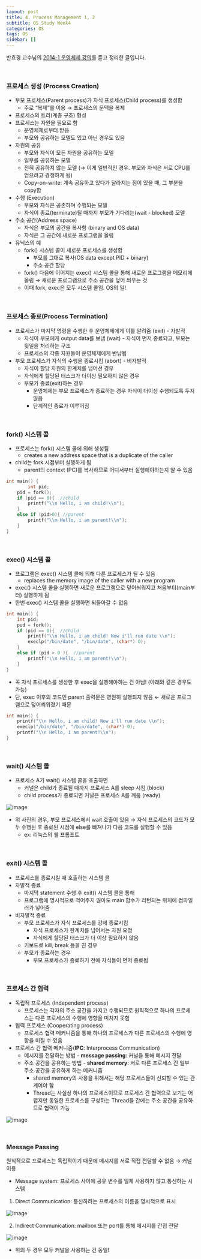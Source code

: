 ```yaml
---
layout: post
title: 4. Process Management 1, 2
subtitle: OS Study Week4
categories: OS
tags: OS
sidebar: []
---
```




반효경 교수님의 [2014-1 운영체제 강의](http://www.kocw.net/home/search/kemView.do?kemId=1046323)를 듣고 정리한 글입니다.

<br>

### 프로세스 생성 (Process Creation)

- 부모 프로세스(Parent process)가 자식 프로세스(Child process)를 생성함
  - 주로 “복제”를 이용 → 프로세스의 문맥을 복제
- 프로세스의 트리(계층 구조) 형성
- 프로세스는 자원을 필요로 함
  - 운영체제로부터 받음
  - 부모와 공유하는 모델도 있고 아닌 경우도 있음
- 자원의 공유
  - 부모와 자식이 모든 자원을 공유하는 모델
  - 일부를 공유하는 모델
  - 전혀 공유하지 않는 모델 (→ 이게 일반적인 경우. 부모와 자식은 서로 CPU를 얻으려고 경쟁하게 됨)
  - Copy-on-write: 계속 공유하고 있다가 달라지는 점이 있을 때, 그 부분을 copy함
- 수행 (Execution)
  - 부모와 자식은 공존하며 수행되는 모델
  - 자식이 종료(terminate)될 때까지 부모가 기다리는(wait - blocked) 모델
- 주소 공간(Address space)
  - 자식은 부모의 공간을 복사함 (binary and OS data)
  - 자식은 그 공간에 새로운 프로그램을 올림
- 유닉스의 예
  - fork() 시스템 콜이 새로운 프로세스를 생성함
    - 부모를 그대로 복사(OS data except PID + binary)
    - 주소 공간 할당
  - fork() 다음에 이어지는 exec() 시스템 콜을 통해 새로운 프로그램을 메모리에 올림 → 새로운 프로그램으로 주소 공간을 덮어 씌우는 것
  - 이때 fork, exec은 모두 시스템 콜임. OS의 일!

<br>

### 프로세스 종료(Process Termination)

- 프로세스가 마지막 명령을 수행한 후 운영체제에게 이를 알려줌 (exit) - 자발적
  - 자식이 부모에게 output data를 보냄 (wait) - 자식이 먼저 종료되고, 부모는 뒷일을 처리하는 구조
  - 프로세스의 각종 자원들이 운영체제에게 반납됨
- 부모 프로세스가 자식의 수행을 종료시킴 (abort) - 비자발적
  - 자식이 할당 자원의 한계치를 넘어선 경우
  - 자식에게 할당된 태스크가 더이상 필요하지 않은 경우
  - 부모가 종료(exit)하는 경우
    - 운영체제는 부모 프로세스가 종료하는 경우 자식이 더이상 수행되도록 두지 않음
    - 단계적인 종료가 이루어짐

<br>

### fork() 시스템 콜

- 프로세스는 fork() 시스템 콜에 의해 생성됨
  - creates a new address space that is a duplicate of the caller
- child는 fork 시점부터 실행하게 됨
  - parent의 context (PC)를 복사하므로 어디서부터 실행해야하는지 알 수 있음

```c
int main() {
		int pid;
    pid = fork();
    if (pid == 0){  //child
        printf("\\n Hello, i am child!\\n");
    }
    else if (pid>0){ //parent
        printf("\\m Hello, i am parent!\\n");
    }
}
```

<br>

### exec() 시스템 콜

- 프로그램은 exec() 시스템 콜에 의해 다른 프로세스가 될 수 있음
  - replaces the memory image of the caller with a new program
- exec() 시스템 콜을 실행하면 새로운 프로그램으로 덮어씌워지고 처음부터(main부터) 실행하게 됨
- 한번 exec() 시스템 콜을 실행하면 되돌아갈 수 없음

```c
int main() {
    int pid;
    pud = fork();
    if (pid == 0){  //child
        printf("\\n Hello, i am child! Now i'll run date \\n");
        execlp("/bin/date", "/bin/date", (char*) 0);
    }
    else if (pid > 0 ){  //parent
        printf("\\n Hello, i am parent!\\n");
    }
}
```

- 꼭 자식 프로세스를 생성한 후 exec을 실행해야하는 건 아님! (아래와 같은 경우도 가능)
- 단, exec 이후의 코드인 parent 출력문은 영원히 실행되지 않음 ← 새로운 프로그램으로 덮어씌워졌기 때문

```c
int main() {
    printf("\\n Hello, i am child! Now i'll run date \\n");
    execlp("/bin/date", "/bin/date", (char*) 0);
    printf("\\n Hello, i am parent!\\n");
}
```

<br>

### wait() 시스템 콜

- 프로세스 A가 wait() 시스템 콜을 호출하면
  - 커널은 child가 종료될 때까지 프로세스 A를 sleep 시킴 (block)
  - child process가 종료되면 커널은 프로세스 A를 깨움 (ready)

![image](https://user-images.githubusercontent.com/71377968/204136101-039f19fc-6c88-4ea7-a911-71374c910bac.png)

- 위 사진의 경우, 부모 프로세스에서 wait 호출이 있음 → 자식 프로세스의 코드가 모두 수행된 후 종료된 시점에 else를 빠져나가 다음 코드를 실행할 수 있음
  - ex: 리눅스의 쉘 프롬프트

<br>

### exit() 시스템 콜

- 프로세스를 종료시킬 때 호출하는 시스템 콜
- 자발적 종료
  - 마지막 statement 수행 후 exit() 시스템 콜을 통해
  - 프로그램에 명시적으로 적어주지 않아도 main 함수가 리턴되는 위치에 컴파일러가 넣어줌
- 비자발적 종료
  - 부모 프로세스가 자식 프로세스를 강제 종료시킴
    - 자식 프로세스가 한계치를 넘어서는 자원 요청
    - 자식에게 할당된 태스크가 더 이상 필요하지 않음
  - 키보드로 kill, break 등을 친 경우
  - 부모가 종료하는 경우
    - 부모 프로세스가 종료하기 전에 자식들이 먼저 종료됨

<br>

### 프로세스 간 협력

- 독립적 프로세스 (Independent process)
  - 프로세스는 각자의 주소 공간을 가지고 수행되므로 원칙적으로 하나의 프로세스는 다른 프로세스의 수행에 영향을 미치지 못함
- 협력 프로세스 (Cooperating process)
  - 프로세스 협력 메커니즘을 통해 하나의 프로세스가 다른 프로세스의 수행에 영향을 미칠 수 있음
- 프로세스 간 협력 메커니즘(**IPC**: Interprocess Communication)
  - 메시지를 전달하는 방법 - **message passing**: 커널을 통해 메시지 전달
  - 주소 공간을 공유하는 방법 - **shared memory**: 서로 다른 프로세스 간 일부 주소 공간을 공유하게 하는 메커니즘
    - shared memory의 사용을 위해서는 해당 프로세스들이 신뢰할 수 있는 관계여야 함
    - Thread는 사실상 하나의 프로세스이므로 프로세스 간 협력으로 보기는 어렵지만 동일한 프로세스를 구성하는 Thread들 간에는 주소 공간을 공유하므로 협력이 가능

![image](https://user-images.githubusercontent.com/71377968/204136544-3c7c50fc-e709-4001-a37e-63dc1f0d68b0.png)

<br>

### Message Passing

원칙적으로 프로세스는 독립적이기 때문에 메시지를 서로 직접 전달할 수 없음 → 커널 이용

- Message system: 프로세스 사이에 공유 변수를 일체 사용하지 않고 통신하는 시스템

1. Direct Communication: 통신하려는 프로세스의 이름을 명시적으로 표시

![image](https://user-images.githubusercontent.com/71377968/204136558-d7303e9d-28d4-46e5-9353-5fb79d4758b7.png)

2. Indirect Communication: mailbox 또는 port를 통해 메시지를 간접 전달

![image](https://user-images.githubusercontent.com/71377968/204136564-1c325b65-4af9-4874-8bae-bcebe07eaf31.png)

- 위의 두 경우 모두 커널을 사용하는 건 동일!
